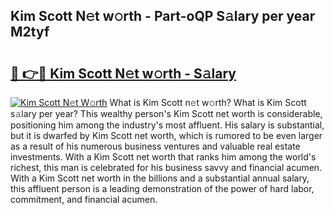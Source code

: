 ## Kim Scott N𝚎t w𝚘rth - Part-oQP S𝚊lary per year M2tyf

# <h2><a href="http://gc0dx2f.nevu.top/?p=Kim+Scott">🔗 👉🔴 Kim Scott N𝚎t w𝚘rth - S𝚊lary</a></h2>

[![Kim Scott N𝚎t W𝚘rth](https://i.imgur.com/Oavwk0R.jpeg)](http://gc0dx2f.nevu.top/?p=Kim+Scott)
What is Kim Scott n𝚎t w𝚘rth? What is Kim Scott s𝚊lary per year?
This wealthy person's Kim Scott net worth is considerable, positioning him among the industry's most affluent. His salary is substantial, but it is dwarfed by Kim Scott net worth, which is rumored to be even larger as a result of his numerous business ventures and valuable real estate investments. With a Kim Scott net worth that ranks him among the world's richest, this man is celebrated for his business savvy and financial acumen. With a Kim Scott net worth in the billions and a substantial annual salary, this affluent person is a leading demonstration of the power of hard labor, commitment, and financial acumen.
